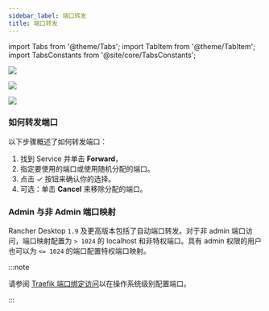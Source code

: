 ```yaml
---
sidebar_label: 端口转发
title: 端口转发
---
```


import Tabs from '@theme/Tabs';
import TabItem from '@theme/TabItem';
import TabsConstants from '@site/core/TabsConstants';

<Tabs groupId="os" defaultValue={TabsConstants.defaultOs}>
<TabItem value="Windows">

![](https://suse-rancher-media.s3.amazonaws.com/desktop/v1.9/ui-main/Windows_PortForwarding.png)

</TabItem>
<TabItem value="macOS">

![](https://suse-rancher-media.s3.amazonaws.com/desktop/v1.9/ui-main/macOS_PortForwarding.png)

</TabItem>
<TabItem value="Linux">

![](https://suse-rancher-media.s3.amazonaws.com/desktop/v1.9/ui-main/Linux_PortForwarding.png)

</TabItem>
</Tabs>

### 如何转发端口

以下步骤概述了如何转发端口：

1. 找到 Service 并单击 **Forward**，
1. 指定要使用的端口或使用随机分配的端口。
1. 点击 &check; 按钮来确认你的选择。
1. 可选：单击 **Cancel** 来移除分配的端口。

### Admin 与非 Admin 端口映射

Rancher Desktop `1.9` 及更高版本包括了自动端口转发。对于非 admin 端口访问，端口映射配置为 `> 1024` 的 localhost 和非特权端口。具有 admin 权限的用户也可以为 `<= 1024` 的端口配置特权端口映射。

:::note

请参阅 [Traefik 端口绑定访问](../getting-started/installation#traefik-端口绑定访问)以在操作系统级别配置端口。

:::
